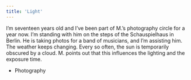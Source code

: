 ```yaml
---
title: 'Light'
---
```


I’m seventeen years old and I’ve been part of M.’s photography circle for a year now. I’m standing with him on the steps of the Schauspielhaus in Berlin. He is taking photos for a band of musicians, and I’m assisting him. The weather keeps changing. Every so often, the sun is temporarily obscured by a cloud. M. points out that this influences the lighting and the exposure time.

* Photography
